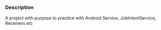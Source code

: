 ### Description

A project with purpose to practice with Android Service, JobIntentService, Receivers etc